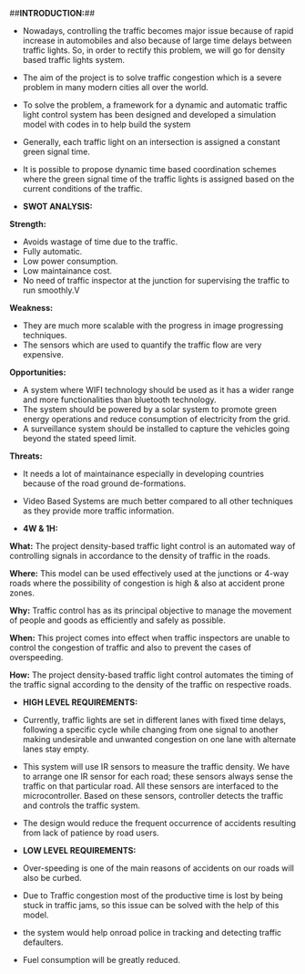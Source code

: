  ##**INTRODUCTION:**##

- Nowadays, controlling the traffic becomes major issue because of rapid increase in automobiles and also because of large time delays between traffic lights. So, in order to rectify this problem, we will go for density based traffic lights system. 
- The aim of the project is to solve traffic congestion which is a severe problem in many modern cities all over the world.
- To solve the problem, a framework for a dynamic and automatic traffic light control system has been designed and developed a simulation model with codes in to help build the system
- Generally, each traffic light on an intersection is assigned a constant green signal time.
- It is possible to propose dynamic time based coordination schemes where the green signal time of the traffic lights is assigned based on the current conditions of the traffic.


- **SWOT ANALYSIS:**

**Strength:** 
- Avoids wastage of time due to the traffic.
- Fully automatic.
- Low power consumption.
- Low maintainance cost.
- No need of traffic inspector at the junction for supervising the traffic to run smoothly.V

**Weakness:**
- They are much more scalable with the progress in image progressing techniques.
- The sensors which are used to quantify the traffic flow are very expensive.

**Opportunities:**
- A system where WIFI technology should be used as it has a wider range and more functionalities than bluetooth technology.
- The system should be powered by a solar system to promote green energy operations and reduce consumption of electricity from the grid.
- A surveillance system should be installed to capture the vehicles going beyond the stated speed limit.

**Threats:**
- It needs a lot of maintainance especially in developing countries because of the road ground de-formations. 
- Video Based Systems are much better compared to all other techniques as they provide more traffic information. 


- **4W & 1H:**

**What:**  The project density-based traffic light control is an automated way of controlling signals in accordance to the density of traffic in the roads.

**Where:** This model can be used effectively used at the junctions or 4-way roads where the possibility of congestion is high & also at accident prone zones.

**Why:** Traffic control has as its principal objective to manage the movement of people and goods as efficiently and safely as possible.

**When:** This project comes into effect when traffic inspectors are unable to control the congestion of traffic and also to prevent the cases of overspeeding.

**How:** The project density-based traffic light control automates the timing of the traffic signal according to the density of the traffic on respective roads.


- **HIGH LEVEL REQUIREMENTS:**

- Currently, traffic lights are set in different lanes with fixed time delays, following a specific cycle while changing from one signal to another making undesirable and unwanted congestion on one lane with alternate lanes stay empty.
- This system will use IR sensors to measure the traffic density. We have to arrange one IR sensor for each road; these sensors always sense the traffic on that particular road. All these sensors are interfaced to the microcontroller. Based on these sensors, controller detects the traffic and controls the traffic system.
- The design would reduce the frequent occurrence of accidents resulting from lack of patience by road users.


- **LOW LEVEL REQUIREMENTS:**

- Over-speeding is one of the main reasons of accidents on our roads will also be curbed.
- Due to Traffic congestion most of the productive time is lost by being stuck in traffic jams, so this issue can be solved with the help of this model.
- the system would help onroad police in tracking and detecting traffic defaulters.
- Fuel consumption will be greatly reduced.






